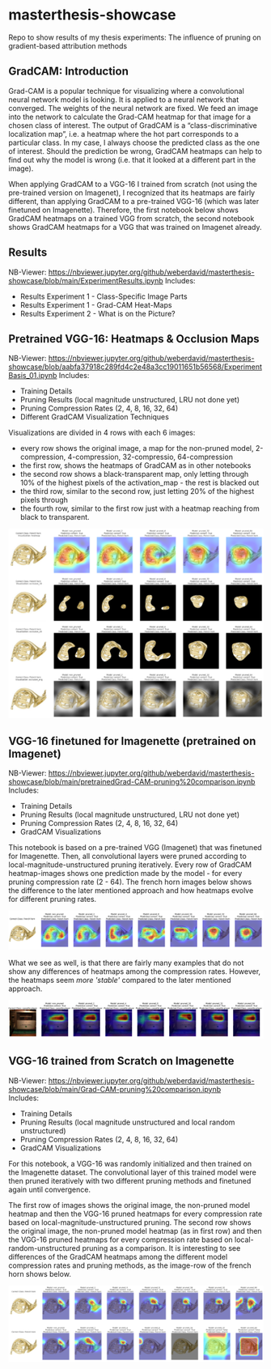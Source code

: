 # masterthesis-showcase
Repo to show results of my thesis experiments: The influence of pruning on gradient-based attribution methods

## GradCAM: Introduction
Grad-CAM is a popular technique for visualizing where a convolutional neural network model is looking. It is applied to a neural network that converged. The weights of the neural network are fixed. We feed an image into the network to calculate the Grad-CAM heatmap for that image for a chosen class of interest. The output of GradCAM is a “class-discriminative localization map”, i.e. a heatmap where the hot part corresponds to a particular class. In my case, I always choose the predicted class as the one of interest. Should the prediction be wrong, GradCAM heatmaps can help to find out why the model is wrong (i.e. that it looked at a different part in the image).

When applying GradCAM to a VGG-16 I trained from scratch (not using the pre-trained version on Imagenet), I recognized that its heatmaps are fairly different, than applying GradCAM to a pre-trained VGG-16 (which was later finetuned on Imagenette). Therefore, the first notebook below shows GradCAM heatmaps on a trained VGG from scratch, the second notebook shows GradCAM heatmaps for a VGG that was trained on Imagenet already.

## Results
NB-Viewer: https://nbviewer.jupyter.org/github/weberdavid/masterthesis-showcase/blob/main/ExperimentResults.ipynb
Includes:
- Results Experiment 1 - Class-Specific Image Parts
- Results Experiment 1 - Grad-CAM Heat-Maps
- Results Experiment 2 - What is on the Picture?

## Pretrained VGG-16: Heatmaps & Occlusion Maps
NB-Viewer: https://nbviewer.jupyter.org/github/weberdavid/masterthesis-showcase/blob/aabfa37918c289fd4c2e48a3cc19011651b56568/ExperimentBasis_01.ipynb
Includes:
- Training Details
- Pruning Results (local magnitude unstructured, LRU not done yet)
- Pruning Compression Rates (2, 4, 8, 16, 32, 64)
- Different GradCAM Visualization Techniques

Visualizations are divided in 4 rows with each 6 images:
- every row shows the original image, a map for the non-pruned model, 2-compression, 4-compression, 32-compressio, 64-compression
- the first row, shows the heatmaps of GradCAM as in other notebooks
- the second row shows a black-transparent map, only letting through 10% of the highest pixels of the activation_map - the rest is blacked out
- the third row, similar to the second row, just letting 20% of the highest pixels through
- the fourth row, similar to the first row just with a heatmap reaching from black to transparent.

![Screenshot of French-Horn Viz](images/vgg16_pretrained_french-horn_occlusion.png)


## VGG-16 finetuned for Imagenette (pretrained on Imagenet)
NB-Viewer: https://nbviewer.jupyter.org/github/weberdavid/masterthesis-showcase/blob/main/pretrainedGrad-CAM-pruning%20comparison.ipynb  
Includes:
- Training Details
- Pruning Results (local magnitude unstructured, LRU not done yet)
- Pruning Compression Rates (2, 4, 8, 16, 32, 64)
- GradCAM Visualizations

This notebook is based on a pre-trained VGG (Imagenet) that was finetuned for Imagenette. Then, all convolutional layers were pruned according to local-magnitude-unstructured pruning iteratively. Every row of GradCAM heatmap-images shows one prediction made by the model - for every pruning compression rate (2 - 64). The french horn images below shows the difference to the later mentioned approach and how heatmaps evolve for different pruning rates.

![Screenshot of French-Horn Viz](images/vgg16_pretrained_french-horn.png)

What we see as well, is that there are fairly many examples that do not show any differences of heatmaps among the compression rates. However, the heatmaps seem *more 'stable'* compared to the later mentioned approach.

![Screenshot of Cassette-Player Viz](images/vgg16_pretrained_cassette-player.png)


## VGG-16 trained from Scratch on Imagenette
NB-Viewer: https://nbviewer.jupyter.org/github/weberdavid/masterthesis-showcase/blob/main/Grad-CAM-pruning%20comparison.ipynb  
Includes:
- Training Details
- Pruning Results (local magnitude unstructured and local random unstructured)
- Pruning Compression Rates (2, 4, 8, 16, 32, 64)
- GradCAM Visualizations

For this notebook, a VGG-16 was randomly initialized and then trained on the Imagenette dataset. The convolutional layer of this trained model were then pruned iteratively with two different pruning methods and finetuned again until convergence.

The first row of images shows the original image, the non-pruned model heatmap and then the VGG-16 pruned heatmaps for every compression rate based on local-magnitude-unstructured pruning. The second row shows the original image, the non-pruned model heatmap (as in first row) and then the VGG-16 pruned heatmaps for every compression rate based on local-random-unstructured pruning as a comparison. It is interesting to see differences of the GradCAM heatmaps among the different model compression rates and pruning methods, as the image-row of the french horn shows below.

![Screenshot of French-Horn Viz](images/vgg16_scratch_french-horn.png)
